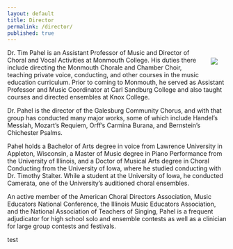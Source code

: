 ```yaml
---
layout: default
title: Director
permalink: /director/
published: true
---
```


<div style="float: right; margin: 20px;">
    <img src="{{ site.baseurl }}/img/tim.jpg"/>
</div>

Dr. Tim Pahel is an Assistant Professor of Music and Director of Choral and
Vocal Activities at Monmouth College. His duties there include directing the
Monmouth Chorale and Chamber Choir, teaching private voice, conducting, and
other courses in the music education curriculum. Prior to coming to Monmouth,
he served as Assistant Professor and Music Coordinator at Carl Sandburg College
and also taught courses and directed ensembles at Knox College.

Dr. Pahel is the director of the Galesburg Community Chorus, and with that
group has conducted many major works, some of which include Handel’s Messiah,
Mozart’s Requiem, Orff’s Carmina Burana, and Bernstein’s Chichester Psalms.

Pahel holds a Bachelor of Arts degree in voice from Lawrence University in
Appleton, Wisconsin, a Master of Music degree in Piano Performance from the
University of Illinois, and a Doctor of Musical Arts degree in Choral Conducting
from the University of Iowa, where he studied conducting with Dr. Timothy Stalter. While a student at the University of Iowa, he conducted Camerata, one of the University’s auditioned choral ensembles.

An active member of the American Choral Directors Association, Music
Educators National Conference, the Illinois Music Educators Association, and
the National Association of Teachers of Singing, Pahel is a frequent adjudicator
for high school solo and ensemble contests as well as a clinician for large group contests and festivals.

test